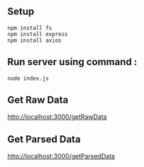 ## Setup
```
npm install fs
npm install express
npm install axios
```

## Run server using command :

```
node index.js
```

## Get Raw Data

<a href="http://localhost:3000/getRawData">http://localhost:3000/getRawData</a>

## Get Parsed Data

<a href="http://localhost:3000/getParsedData">http://localhost:3000/getParsedData</a>
